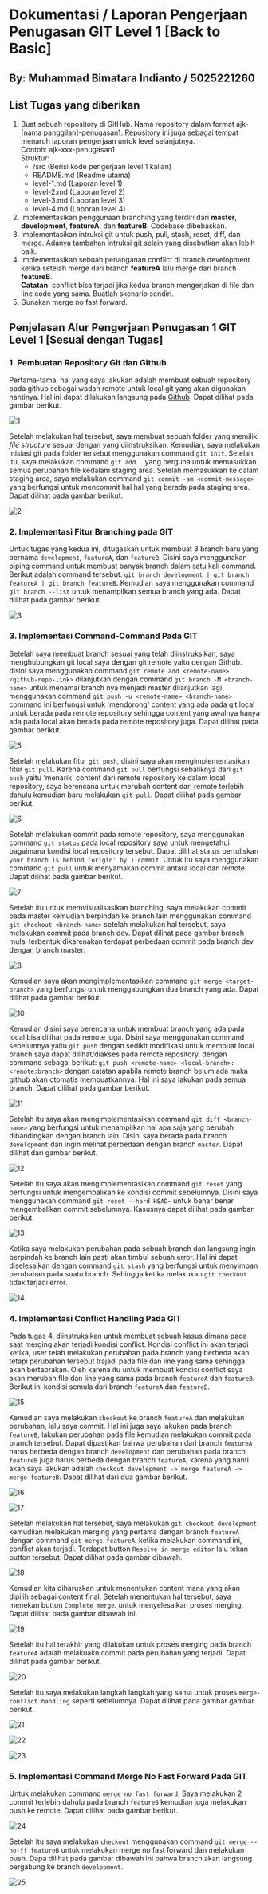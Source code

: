# Dokumentasi / Laporan Pengerjaan Penugasan GIT Level 1 [Back to Basic]

## By: Muhammad Bimatara Indianto / 5025221260

## List Tugas yang diberikan
1. Buat sebuah repository di GitHub. Nama repository dalam format ajk-[nama panggilan]-penugasan1. Repository ini juga sebagai tempat menaruh laporan pengerjaan untuk level selanjutnya. <br>
Contoh: ajk-xxx-penugasan1 <br>
Struktur: 
    - /src			(Berisi kode pengerjaan level 1 kalian)
    - README.md		(Readme utama)
    - level-1.md		(Laporan level 1)
    - level-2.md		(Laporan level 2)
    - level-3.md		(Laporan level 3)
    - level-4.md		(Laporan level 4)
2. Implementasikan penggunaan branching yang terdiri dari **master**, **development**, **featureA**, dan **featureB**. Codebase dibebaskan.
3. Implementasikan intruksi git untuk push, pull, stash, reset, diff, dan merge. Adanya tambahan intruksi git selain yang disebutkan akan lebih baik.
4. Implementasikan sebuah penanganan conflict di branch development ketika setelah merge dari branch **featureA** lalu merge dari branch **featureB**. <br>
**Catatan**: conflict bisa terjadi jika kedua branch mengerjakan di file dan line code yang sama. Buatlah skenario sendiri.
5. Gunakan merge no fast forward.
   
## Penjelasan Alur Pengerjaan Penugasan 1 GIT Level 1 [Sesuai dengan Tugas]

### 1. Pembuatan Repository Git dan Github 
Pertama-tama, hal yang saya lakukan adalah membuat sebuah repository pada github sebagai wadah remote untuk local git yang akan digunakan nantinya. Hal ini dapat dilakukan langsung pada [Github](https://github.com/). Dapat dilihat pada gambar berikut.

![1](./src/img/1.png)

Setelah melakukan hal tersebut, saya membuat sebuah folder yang memiliki _file structure_ sesuai dengan yang diinstruksikan. Kemudian, saya melakukan inisiasi git pada folder tersebut menggunakan command `git init`. Setelah itu, saya melakukan command `git add .` yang berguna untuk memasukkan semua perubahan file kedalam staging area. Setelah memasukkan ke dalam staging area, saya melakukan command `git commit -am <commit-message>` yang berfungsi untuk mencommit hal hal yang berada pada staging area. Dapat dilihat pada gambar berikut.

![2](./src/img/2.png)

### 2. Implementasi Fitur Branching pada GIT
Untuk tugas yang kedua ini, ditugaskan untuk membuat 3 branch baru yang bernama `development`, `featureA`, dan `featureB`. Disini saya menggunakan piping command untuk membuat banyak branch dalam satu kali command. Berikut adalah command tersebut. `git branch development | git branch featureA | git branch featureB`. Kemudian saya menggunakan command `git branch --list` untuk menampilkan semua branch yang ada. Dapat dilihat pada gambar berikut. 

![3](./src/img/3.png)

### 3. Implementasi Command-Command Pada GIT
Setelah saya membuat branch sesuai yang telah diinstruksikan, saya menghubungkan git local saya dengan git remote yaitu dengan Github. disini saya menggunakan command `git remote add <remote-name> <github-repo-link>` dilanjutkan dengan command `git branch -M <branch-name>` untuk menamai branch nya menjadi master dilanjutkan lagi menggunakan command `git push -u <remote-name> <branch-name>` command ini berfungsi untuk 'mendorong' content yang ada pada git local untuk berada pada remote repository sehingga content yang awalnya hanya ada pada local akan berada pada remote repository juga. Dapat dilihat pada gambar berikut. 

![5](./src/img/5.png)

Setelah melakukan fitur `git push`, disini saya akan mengimplementasikan fitur `git pull`. Karena command `git pull` berfungsi sebaliknya dari `git push` yaitu 'menarik' content dari remote repository ke dalam local repository, saya berencana untuk merubah content dari remote terlebih dahulu kemudian baru melakukan `git pull`. Dapat dilihat pada gambar berikut. 

![6](./src/img/6.png)

Setelah melakukan commit pada remote repository, saya menggunakan command `git status` pada local repository saya untuk mengetahui bagaimana kondisi local repository tersebut. Dapat dilihat status bertuliskan `your branch is behind 'origin' by 1 commit`. Untuk itu saya menggunakan command `git pull` untuk menyamakan commit antara local dan remote. Dapat dilihat pada gambar berikut. 

![7](./src/img/7.png)

Setelah itu untuk memvisualisasikan branching, saya melakukan commit pada master kemudian berpindah ke branch lain menggunakan command `git checkout <branch-name>` setelah melakukan hal tersebut, saya melakukan commit  pada branch dev. Dapat dilihat pada gambar branch mulai terbentuk dikarenakan terdapat perbedaan commit pada branch dev dengan branch master. 

![8](./src/img/8.png)

Kemudian saya akan mengimplementasikan command `git merge <target-branch>` yang berfungsi untuk menggabungkan dua branch yang ada. Dapat dilihat pada gambar berikut. 

![10](./src/img/10.png)

Kemudian disini saya berencana untuk membuat branch yang ada pada local bisa dilihat pada remote juga. Disini saya menggunakan command sebelumnya yaitu `git push` dengan sedikit modifikasi untuk membuat local branch saya dapat dilihat/diakses pada remote repository. dengan command sebagai berikut: `git push <remote-name> <local-branch>:<remote:branch>` dengan catatan apabila remote branch belum ada maka github akan otomatis membuatkannya. Hal ini saya lakukan pada semua branch. Dapat dilihat pada gambar berikut. 

![11](./src/img/11.png)

Setelah itu saya akan mengimplementasikan command `git diff <branch-name>` yang berfungsi untuk menampilkan hal apa saja yang berubah dibandingkan dengan branch lain. Disini saya berada pada branch `development` dan ingin melihat perbedaan dengan branch `master`. Dapat dilihat dari gambar berikut.

![12](./src/img/12.png)

Setelah itu saya akan mengimplementasikan command `git reset` yang berfungsi untuk mengembalikan ke kondisi commit sebelumnya. Disini saya menggunakan command `git reset --hard HEAD~` untuk benar benar mengembalikan commit sebelumnya. Kasusnya dapat dilihat pada gambar berikut.  

![13](./src/img/13.png)

Ketika saya melakukan perubahan pada sebuah branch dan langsung ingin berpindah ke branch lain pasti akan timbul sebuah error. Hal ini dapat diselesaikan dengan command `git stash` yang berfungsi untuk menyimpan perubahan pada suatu branch. Sehingga ketika melakukan `git checkout` tidak terjadi error. 

![14](./src/img/14.png)

### 4. Implementasi Conflict Handling Pada GIT
Pada tugas 4, diinstruksikan untuk membuat sebuah kasus dimana pada saat merging akan terjadi kondisi conflict. Kondisi conflict ini akan terjadi ketika, user telah melakukan perubahan pada branch yang berbeda akan tetapi perubahan tersebut trajadi pada file dan line yang sama sehingga akan bertabrakan. Oleh karena itu untuk membuat kondisi conflict saya akan merubah file dan line yang sama pada branch `featureA` dan `featureB`. Berikut ini kondisi semula dari branch `featureA` dan `featureB`.

![15](./src/img/15.png)

Kemudian saya melakukan `checkout` ke branch `featureA` dan melakukan perubahan, lalu saya commit. Hal ini juga saya lakukan pada branch `featureB`, lakukan perubahan pada file kemudian melakukan commit pada branch tersebut. Dapat dipastikan bahwa perubahan dari branch `featureA` harus berbeda dengan branch `development` dan perubahan pada branch `featureB` juga harus berbeda dengan branch `featureA`, karena yang nanti akan saya lakukan adalah `checkout develepment -> merge featureA -> merge featureB`. Dapat dilihat dari dua gambar berikut. 

![16](./src/img/16.png)

![17](./src/img/17.png)

Setelah melakukan hal tersebut, saya melakukan `git checkout develepment` kemudiian melakukan merging yang pertama dengan branch `featureA` dengan command `git merge featureA`. ketika melakukan command ini, conflict akan terjadi. Terdapat button `Resolve in merge editor` lalu tekan button tersebut. Dapat dilihat pada gambar dibawah. 

![18](./src/img/18.png)

Kemudian kita diharuskan untuk menentukan content mana yang akan dipilih sebagai content final. Setelah menentukan hal tersebut, saya menekan button `Complete merge`. untuk menyelesaikan proses merging. Dapat dilihat pada gambar dibawah ini. 

![19](./src/img/19.png)

Setelah itu hal terakhir yang dilakukan untuk proses merging pada branch `featureA` adalah melakuakn commit pada perubahan yang terjadi. Dapat dilihat pada gambar berikut. 

![20](./src/img/20.png)

Setelah itu saya melakukan langkah langkah yang sama untuk proses `merge-conflict handling` seperti sebelumnya. Dapat dilihat pada gambar gambar berikut. 

![21](./src/img/21.png)

![22](./src/img/22.png)

![23](./src/img/23.png)

### 5. Implementasi Command Merge No Fast Forward Pada GIT
Untuk melakukan command `merge no fast forward`. Saya melakukan 2 commit terlebih dahulu pada branch `featureB` kemudian juga melakukan push ke remote. Dapat dilihat pada gambar berikut.

![24](./src/img/24.png)

Setelah itu saya melakukan `checkout` menggunakan command `git merge --no-ff featureB` untuk melakukan merge no fast forward dan melakukan push. Dapa dilihat pada gambar dibawah ini bahwa branch akan langsung bergabung ke branch `development`.

![25](./src/img/25.png)